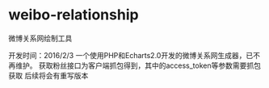 # weibo-relationship
微博关系网绘制工具

开发时间：2016/2/3
一个使用PHP和Echarts2.0开发的微博关系网生成器，已不再维护。
获取粉丝接口为客户端抓包得到，其中的access_token等参数需要抓包获取
后续将会有重写版本
